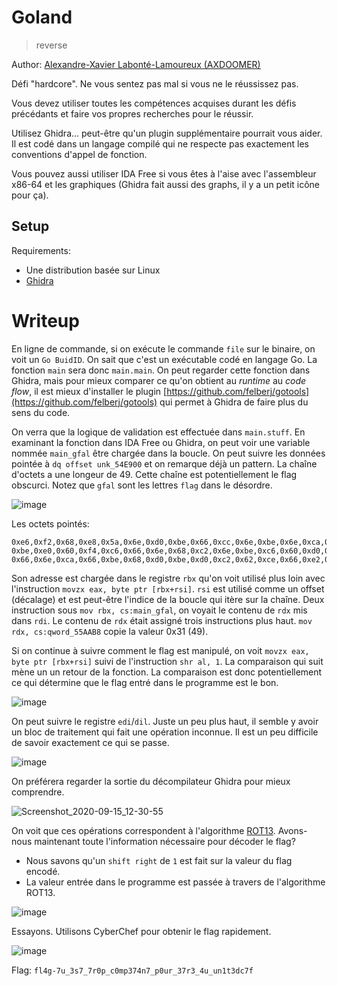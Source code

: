 # Goland

> reverse

Author: [Alexandre-Xavier Labonté-Lamoureux (AXDOOMER)](https://github.com/axdoomer)

Défi "hardcore". Ne vous sentez pas mal si vous ne le réussissez pas.

Vous devez utiliser toutes les compétences acquises durant les défis précédants et faire vos propres recherches pour le réussir.

Utilisez Ghidra... peut-être qu'un plugin supplémentaire pourrait vous aider. Il est codé dans un langage compilé qui ne respecte pas exactement les conventions d'appel de fonction.

Vous pouvez aussi utiliser IDA Free si vous êtes à l'aise avec l'assembleur x86-64 et les graphiques (Ghidra fait aussi des graphs, il y a un petit icône pour ça).

## Setup

Requirements:
- Une distribution basée sur Linux
- [Ghidra](https://ghidra-sre.org/)

# Writeup

En ligne de commande, si on exécute le commande `file` sur le binaire, on voit un `Go BuidID`. On sait que c'est un exécutable codé en langage Go. La fonction `main` sera donc `main.main`. On peut regarder cette fonction dans Ghidra, mais pour mieux comparer ce qu'on obtient au _runtime_ au _code flow_, il est mieux d'installer le plugin [https://github.com/felberj/gotools](https://github.com/felberj/gotools) qui permet à Ghidra de faire plus du sens du code. 

On verra que la logique de validation est effectuée dans `main.stuff`. En examinant la fonction dans IDA Free ou Ghidra, on peut voir une variable nommée `main_gfal` être chargée dans la boucle. On peut suivre les données pointée à `dq offset unk_54E900` et on remarque déjà un pattern. La chaîne d'octets a une longeur de 49. Cette chaîne est potentiellement le flag obscurci. Notez que `gfal` sont les lettres `flag` dans le désordre. 

![image](https://user-images.githubusercontent.com/6194072/93265663-ef3a5300-f776-11ea-9c1e-bd0d0c5d3b70.png)

Les octets pointés:

```
0xe6,0xf2,0x68,0xe8,0x5a,0x6e,0xd0,0xbe,0x66,0xcc,0x6e,0xbe,0x6e,0xca,0x60,0xc6,
0xbe,0xe0,0x60,0xf4,0xc6,0x66,0x6e,0x68,0xc2,0x6e,0xbe,0xc6,0x60,0xd0,0xca,0xbe,
0x66,0x6e,0xca,0x66,0xbe,0x68,0xd0,0xbe,0xd0,0xc2,0x62,0xce,0x66,0xe2,0xe0,0x6e,0xe6
```

Son adresse est chargée dans le registre `rbx` qu'on voit utilisé plus loin avec l'instruction `movzx eax, byte ptr [rbx+rsi]`. `rsi` est utilisé comme un offset (décalage) et est peut-être l'indice de la boucle qui itère sur la chaîne. Deux instruction sous `mov rbx, cs:main_gfal`, on voyait le contenu de `rdx` mis dans `rdi`. Le contenu de `rdx` était assigné trois instructions plus haut. `mov rdx, cs:qword_55AAB8` copie la valeur 0x31 (49). 

Si on continue à suivre comment le flag est manipulé, on voit `movzx eax, byte ptr [rbx+rsi]` suivi de l'instruction `shr al, 1`. La comparaison qui suit mène un un retour de la fonction. La comparaison est donc potentiellement ce qui détermine que le flag entré dans le programme est le bon. 

![image](https://user-images.githubusercontent.com/6194072/93266525-307f3280-f778-11ea-9f47-1b4db61105ce.png)

On peut suivre le registre `edi`/`dil`. Juste un peu plus haut, il semble y avoir un bloc de traitement qui fait une opération inconnue. Il est un peu difficile de savoir exactement ce qui se passe. 

![image](https://user-images.githubusercontent.com/6194072/93266636-5573a580-f778-11ea-936a-fe524565f1c1.png)

On préférera regarder la sortie du décompilateur Ghidra pour mieux comprendre. 

![Screenshot_2020-09-15_12-30-55](https://user-images.githubusercontent.com/6194072/93264186-be591e80-f774-11ea-9d64-2a4952210608.png)

On voit que ces opérations correspondent à l'algorithme [ROT13](https://fr.wikipedia.org/wiki/ROT13). Avons-nous maintenant toute l'information nécessaire pour décoder le flag? 

* Nous savons qu'un `shift right` de `1` est fait sur la valeur du flag encodé. 
* La valeur entrée dans le programme est passée à travers de l'algorithme ROT13.

![image](https://user-images.githubusercontent.com/6194072/93267169-39bccf00-f779-11ea-8b34-fca3a8e926cc.png)

Essayons. Utilisons CyberChef pour obtenir le flag rapidement. 

![image](https://user-images.githubusercontent.com/6194072/93267395-a0da8380-f779-11ea-9e10-fbb29c00d67c.png)

Flag: `fl4g-7u_3s7_7r0p_c0mp374n7_p0ur_37r3_4u_un1t3dc7f`


